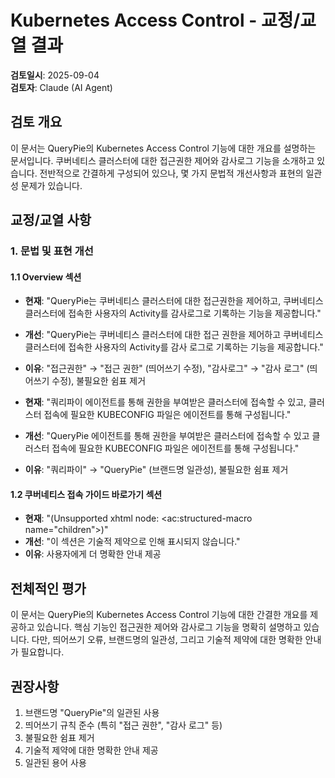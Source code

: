 # Kubernetes Access Control - 교정/교열 결과

**검토일시**: 2025-09-04  
**검토자**: Claude (AI Agent)

## 검토 개요

이 문서는 QueryPie의 Kubernetes Access Control 기능에 대한 개요를 설명하는 문서입니다. 쿠버네티스 클러스터에 대한 접근권한 제어와 감사로그 기능을 소개하고 있습니다. 전반적으로 간결하게 구성되어 있으나, 몇 가지 문법적 개선사항과 표현의 일관성 문제가 있습니다.

## 교정/교열 사항

### 1. 문법 및 표현 개선

#### 1.1 Overview 섹션
- **현재**: "QueryPie는 쿠버네티스 클러스터에 대한 접근권한을 제어하고, 쿠버네티스 클러스터에 접속한 사용자의 Activity를 감사로그로 기록하는 기능을 제공합니다."
- **개선**: "QueryPie는 쿠버네티스 클러스터에 대한 접근 권한을 제어하고 쿠버네티스 클러스터에 접속한 사용자의 Activity를 감사 로그로 기록하는 기능을 제공합니다."
- **이유**: "접근권한" → "접근 권한" (띄어쓰기 수정), "감사로그" → "감사 로그" (띄어쓰기 수정), 불필요한 쉼표 제거

- **현재**: "쿼리파이 에이전트를 통해 권한을 부여받은 클러스터에 접속할 수 있고, 클러스터 접속에 필요한 KUBECONFIG 파일은 에이전트를 통해 구성됩니다."
- **개선**: "QueryPie 에이전트를 통해 권한을 부여받은 클러스터에 접속할 수 있고 클러스터 접속에 필요한 KUBECONFIG 파일은 에이전트를 통해 구성됩니다."
- **이유**: "쿼리파이" → "QueryPie" (브랜드명 일관성), 불필요한 쉼표 제거

#### 1.2 쿠버네티스 접속 가이드 바로가기 섹션
- **현재**: "(Unsupported xhtml node: &lt;ac:structured-macro name="children"&gt;)"
- **개선**: "이 섹션은 기술적 제약으로 인해 표시되지 않습니다."
- **이유**: 사용자에게 더 명확한 안내 제공

## 전체적인 평가

이 문서는 QueryPie의 Kubernetes Access Control 기능에 대한 간결한 개요를 제공하고 있습니다. 핵심 기능인 접근권한 제어와 감사로그 기능을 명확히 설명하고 있습니다. 다만, 띄어쓰기 오류, 브랜드명의 일관성, 그리고 기술적 제약에 대한 명확한 안내가 필요합니다.

## 권장사항

1. 브랜드명 "QueryPie"의 일관된 사용
2. 띄어쓰기 규칙 준수 (특히 "접근 권한", "감사 로그" 등)
3. 불필요한 쉼표 제거
4. 기술적 제약에 대한 명확한 안내 제공
5. 일관된 용어 사용
